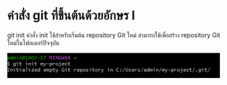 # คำสั่ง git ที่ขึ้นต้นด้วยอักษร I

git init
คำสั่ง init ใช้สำหรับเริ่มต้น repository Git ใหม่ สามารถใช้เพื่อสร้าง repository Git ใหม่ในโฟลเดอร์ปัจจุบัน

![Alt text](image-24.png)
